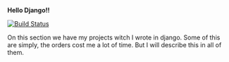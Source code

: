 <strong> Hello Django!!</strong>

[![Build Status](https://travis-ci.com/mozola/Django.svg?branch=create_pipeline)](https://travis-ci.com/mozola/Django)

On this section we have my projects witch I wrote in django. Some of this are simply,
the orders cost me a lot of time. But I will describe this in all of them.

